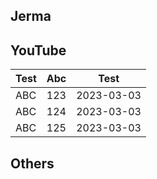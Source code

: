 ## Jerma

## YouTube 

| Test | Abc | Test |
| --- | --- | --- |
| ABC | 123 | 2023-03-03 |
| ABC | 124 | 2023-03-03 |
| ABC | 125 | 2023-03-03 |

## Others

